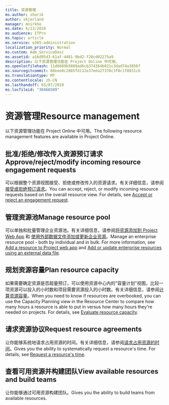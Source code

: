 ```yaml
---
title: 资源管理
ms.author: sharik
author: skjerland
manager: mnirkhe
ms.date: 6/13/2018
ms.audience: ITPro
ms.topic: article
ms.service: o365-administration
localization_priority: Normal
ms.custom: Adm_ServiceDesc
ms.assetid: a16d95d3-61af-4481-9bd2-f20cd02275a9
description: 以下资源管理功能在 Project Online 中可用。
ms.openlocfilehash: 11d6689b5089ad6cb374364b021c3dad74a3856f
ms.sourcegitcommit: 68eee0c2885fd112e37eea27370c3f8c1f0831cb
ms.translationtype: MT
ms.contentlocale: zh-CN
ms.lasthandoff: 03/07/2019
ms.locfileid: "30466589"
---
```

# <a name="resource-management"></a><span data-ttu-id="d592b-103">资源管理</span><span class="sxs-lookup"><span data-stu-id="d592b-103">Resource management</span></span>

<span data-ttu-id="d592b-104">以下资源管理功能在 Project Online 中可用。</span><span class="sxs-lookup"><span data-stu-id="d592b-104">The following resource management features are available in Project Online.</span></span>
  
## <a name="approverejectmodify-incoming-resource-engagement-requests"></a><span data-ttu-id="d592b-105">批准/拒绝/修改传入资源预订请求</span><span class="sxs-lookup"><span data-stu-id="d592b-105">Approve/reject/modify incoming resource engagement requests</span></span>
<span data-ttu-id="d592b-106"><a name="bkmk_ApproveRejectModify"> </a></span><span class="sxs-lookup"><span data-stu-id="d592b-106"></span></span>

<span data-ttu-id="d592b-p101">可以根据整个资源视图接受、拒绝或修改传入的资源请求。有关详细信息，请参阅[接受或拒绝预订请求](http://go.microsoft.com/fwlink/?LinkID=823659&amp;clcid=0x409)。</span><span class="sxs-lookup"><span data-stu-id="d592b-p101">You can accept, reject, or modify incoming resource requests based on the overall resource view. For details, see [Accept or reject an engagement request](http://go.microsoft.com/fwlink/?LinkID=823659&amp;clcid=0x409).</span></span>
  
## <a name="manage-resource-pool"></a><span data-ttu-id="d592b-109">管理资源池</span><span class="sxs-lookup"><span data-stu-id="d592b-109">Manage resource pool</span></span>
<span data-ttu-id="d592b-110"><a name="bkmk_ManageResourcePool"> </a></span><span class="sxs-lookup"><span data-stu-id="d592b-110"></span></span>

<span data-ttu-id="d592b-p102">可以单独和批量管理企业资源池。有关详细信息，请参阅[将资源添加到 Project Web App](http://go.microsoft.com/fwlink/?LinkID=823660&amp;clcid=0x409) 和 [使用外部数据文件添加或更新企业资源](http://go.microsoft.com/fwlink/?LinkID=823661&amp;clcid=0x409)。</span><span class="sxs-lookup"><span data-stu-id="d592b-p102">Manage an enterprise resource pool - both by individual and in bulk. For more information, see [Add a resource to Project web app](http://go.microsoft.com/fwlink/?LinkID=823660&amp;clcid=0x409) and [Add or update enterprise resources using an external data file](http://go.microsoft.com/fwlink/?LinkID=823661&amp;clcid=0x409).</span></span>
  
## <a name="plan-resource-capacity"></a><span data-ttu-id="d592b-113">规划资源容量</span><span class="sxs-lookup"><span data-stu-id="d592b-113">Plan resource capacity</span></span>
<span data-ttu-id="d592b-114"><a name="bkmk_PlanResourceCapacity"> </a></span><span class="sxs-lookup"><span data-stu-id="d592b-114"></span></span>

<span data-ttu-id="d592b-p103">如果需要确定资源是否超量预订，可以使用资源中心内的"容量计划"视图，比较一项资源可以投入的小时数和项目需要资源投入的小时数。有关详细信息，请参阅[计算资源容量](http://go.microsoft.com/fwlink/?LinkID=823662&amp;clcid=0x409)。</span><span class="sxs-lookup"><span data-stu-id="d592b-p103">When you need to know if resources are overbooked, you can use the Capacity Planning view in the Resource Center to compare how many hours a resource is able to put in versus how many hours they're needed on projects. For details, see [Evaluate resource capacity](http://go.microsoft.com/fwlink/?LinkID=823662&amp;clcid=0x409).</span></span>
  
## <a name="request-resource-agreements"></a><span data-ttu-id="d592b-117">请求资源协议</span><span class="sxs-lookup"><span data-stu-id="d592b-117">Request resource agreements</span></span>
<span data-ttu-id="d592b-118"><a name="bkmk_RequestResourceAgreements"> </a></span><span class="sxs-lookup"><span data-stu-id="d592b-118"></span></span>

<span data-ttu-id="d592b-p104">让你能够系统地请求占用资源的时间。有关详细信息，请参阅[请求占用资源的时间](http://go.microsoft.com/fwlink/?LinkID=823663&amp;clcid=0x409)。</span><span class="sxs-lookup"><span data-stu-id="d592b-p104">Gives you the ability to systematically request a resource's time. For details, see [Request a resource's time](http://go.microsoft.com/fwlink/?LinkID=823663&amp;clcid=0x409).</span></span>
  
## <a name="view-available-resources-and-build-teams"></a><span data-ttu-id="d592b-121">查看可用资源并构建团队</span><span class="sxs-lookup"><span data-stu-id="d592b-121">View available resources and build teams</span></span>
<span data-ttu-id="d592b-122"><a name="bkmk_ViewAvailableResources"> </a></span><span class="sxs-lookup"><span data-stu-id="d592b-122"></span></span>

<span data-ttu-id="d592b-123">让你能够通过可用资源构建团队。</span><span class="sxs-lookup"><span data-stu-id="d592b-123">Gives you the ability to build teams from available resources.</span></span>
  

